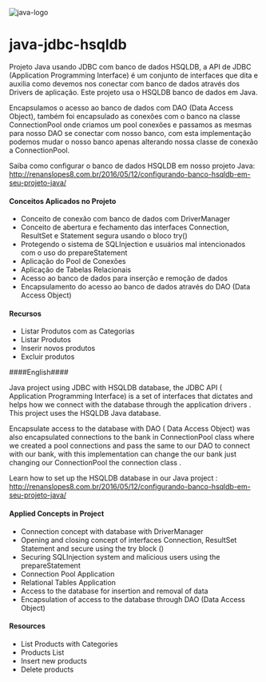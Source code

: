 ![java-logo](http://renanslopes8.com.br/projetosgit/readme-img/java_logo.png)

# java-jdbc-hsqldb #

Projeto Java usando JDBC com banco de dados HSQLDB, a API de JDBC (Application Programming Interface) é um conjunto de interfaces que dita e auxilia como devemos nos conectar com banco de dados através dos Drivers de aplicação. Este projeto usa o HSQLDB banco de dados em Java.

Encapsulamos o acesso ao banco de dados com DAO (Data Access Object), também foi encapsulado as conexões com o banco na classe ConnectionPool onde criamos um pool conexões e passamos as mesmas para nosso DAO se conectar com nosso banco, com esta implementação podemos mudar o nosso banco apenas alterando nossa classe de conexão a ConnectionPool.

Saiba como configurar o banco de dados HSQLDB em nosso projeto Java: http://renanslopes8.com.br/2016/05/12/configurando-banco-hsqldb-em-seu-projeto-java/

#### Conceitos Aplicados no Projeto ####
 - Conceito de conexão com banco de dados com DriverManager
 - Conceito de abertura e fechamento das interfaces Connection, ResultSet e Statement segura usando o bloco try()
 - Protegendo o sistema de SQLInjection e usuários mal intencionados com o uso do prepareStatement
 - Aplicação do Pool de Conexões
 - Aplicação de Tabelas Relacionais
 - Acesso ao banco de dados para inserção e remoção de dados
 - Encapsulamento do acesso ao banco de dados através do DAO (Data Access Object) 

#### Recursos ####
 - Listar Produtos com as Categorias
 - Listar Produtos
 - Inserir novos produtos
 - Excluir produtos

####English####

Java project using JDBC with HSQLDB database, the JDBC API ( Application Programming Interface) is a set of interfaces that dictates and helps how we connect with the database through the application drivers . This project uses the HSQLDB Java database.

Encapsulate access to the database with DAO ( Data Access Object) was also encapsulated connections to the bank in ConnectionPool class where we created a pool connections and pass the same to our DAO to connect with our bank, with this implementation can change the our bank just changing our ConnectionPool the connection class .

Learn how to set up the HSQLDB database in our Java project : http://renanslopes8.com.br/2016/05/12/configurando-banco-hsqldb-em-seu-projeto-java/

#### Applied Concepts in Project ####
 - Connection concept with database with DriverManager
 - Opening and closing concept of interfaces Connection, ResultSet Statement and secure using the try block ()
 - Securing SQLInjection system and malicious users using the prepareStatement
 - Connection Pool Application
 - Relational Tables Application
 - Access to the database for insertion and removal of data
 - Encapsulation of access to the database through DAO (Data Access Object)

#### Resources ####
 - List Products with Categories
 - Products List
 - Insert new products
 - Delete products
